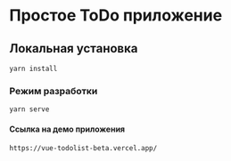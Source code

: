 # Простое ToDo приложение

## Локальная установка
```
yarn install
```

### Режим разработки 
```
yarn serve
```

#### Ссылка на демо приложения
```
https://vue-todolist-beta.vercel.app/
```

